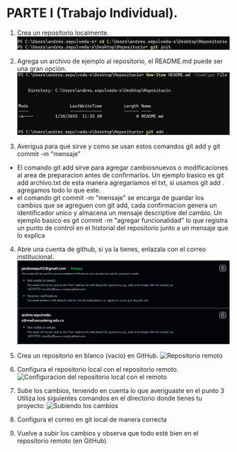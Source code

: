 # PARTE I (Trabajo Individual).

1. Crea un repositorio localmente.
![Usando git init](assets/crear_repositorio.png)

2. Agrega un archivo de ejemplo al repositorio, el README.md puede ser una gran opción.
![Usando el commando New-Item README.md -ItemType File](assets/agregar_readme.png)

3. Averigua para qué sirve y como se usan estos comandos git add y git commit -m “mensaje”
- El comando git add sirve para agregar cambiosnuevos o modificaciones al area de preparacion antes de confirmarlos.
Un ejemplo basico es git add archivo.txt de esta manera agregariamos el txt, si usamos git add . agregamos todo lo que este.
- el comando git commit -m "mensaje" se encarga de guardar los cambios que se agreguen con git add, cada confirmacion genera 
un identificador unico y almacena un mensaje descriptive del cambio. Un ejemplo basico es git commit -m "agregar funcionalidad"
lo que registra un punto de control en el historial del repositorio junto a un mensaje que lo explica

4. Abre una cuenta de github, si ya la tienes, enlazala con el correo institucional.
![Enlazar correo institucional](assets/enlazar_correos.png)

5. Crea un repositorio en blanco (vacío) en GitHub.
![Repositorio remoto](assets/repositorio_online)

6. Configura el repositorio local con el repositorio remoto.
![Configuracion del repositorio local con el remoto](assets/configurar_repositorio)

7. Sube los cambios, teniendo en cuenta lo que averiguaste en el punto 3 Utiliza los siguientes comandos en el directorio donde tienes tu proyecto:
![Subiendo los cambios](assets/subir_cambios)

8. Configura el correo en git local de manera correcta

9. Vuelve a subir los cambios y observa que todo esté bien en el repositorio remoto (en GitHub).